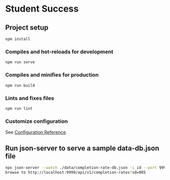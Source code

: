 # Student Success

## Project setup
```
npm install
```

### Compiles and hot-reloads for development
```
npm run serve
```

### Compiles and minifies for production
```
npm run build
```

### Lints and fixes files
```
npm run lint
```

### Customize configuration
See [Configuration Reference](https://cli.vuejs.org/config/).


## Run json-server to serve a sample data-db.json file

```bash
npx json-server --watch ./data/completion-rate-db.json -i id --port 9999 --routes ./data/completion-rate-db-routes.json
browse to http://localhost:9999/api/v1/completion-rates?sd=005
```
